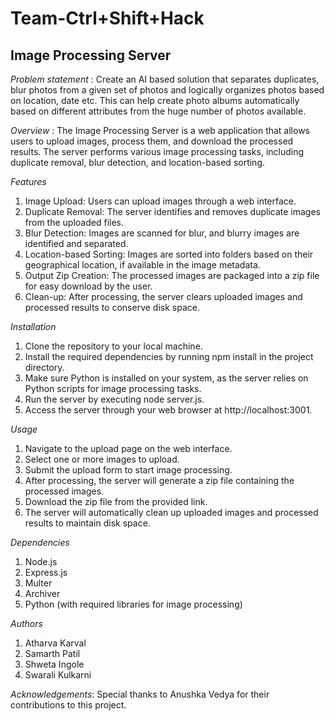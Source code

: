 # Team-Ctrl+Shift+Hack

## Image Processing Server
*Problem statement* : 
Create an AI based solution that separates duplicates, blur photos from a given set of photos and logically organizes photos based on location, date etc. This can help create photo albums automatically based on different attributes from the huge number of photos available.

*Overview* : 
The Image Processing Server is a web application that allows users to upload images, process them, and download the processed results. The server performs various image processing tasks, including duplicate removal, blur detection, and location-based sorting.

*Features*
1. Image Upload: Users can upload images through a web interface.
2. Duplicate Removal: The server identifies and removes duplicate images from the uploaded files.
3. Blur Detection: Images are scanned for blur, and blurry images are identified and separated.
4. Location-based Sorting: Images are sorted into folders based on their geographical location, if available in the image metadata.
5. Output Zip Creation: The processed images are packaged into a zip file for easy download by the user.
6. Clean-up: After processing, the server clears uploaded images and processed results to conserve disk space.

*Installation*
1. Clone the repository to your local machine.
2. Install the required dependencies by running npm install in the project directory.
3. Make sure Python is installed on your system, as the server relies on Python scripts for image processing tasks.
4. Run the server by executing node server.js.
5. Access the server through your web browser at http://localhost:3001.

*Usage*
1. Navigate to the upload page on the web interface.
2. Select one or more images to upload.
3. Submit the upload form to start image processing.
4. After processing, the server will generate a zip file containing the processed images.
5. Download the zip file from the provided link.
6. The server will automatically clean up uploaded images and processed results to maintain disk space.

*Dependencies*
1. Node.js
2. Express.js
3. Multer
4. Archiver
5. Python (with required libraries for image processing)


*Authors*
1. Atharva Karval
2. Samarth Patil
3. Shweta Ingole
4. Swarali Kulkarni

*Acknowledgements*: Special thanks to Anushka Vedya for their contributions to this project.
